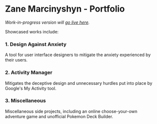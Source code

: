 # Zane Marcinyshyn - Portfolio

*Work-in-progress version will [go live here](https://tylo-zane.github.io/zane/).*

Showcased works include:

### 1. Design Against Anxiety

A tool for user interface designers to mitigate the anxiety experienced by their users. 

### 2. Activity Manager

Mitigates the deceptive design and unnecessary hurdles put into place by Google's My Activity tool. 

### 3. Miscellaneous

Miscellaneous side projects, including an online choose-your-own adventure game and unofficial Pokemon Deck Builder.